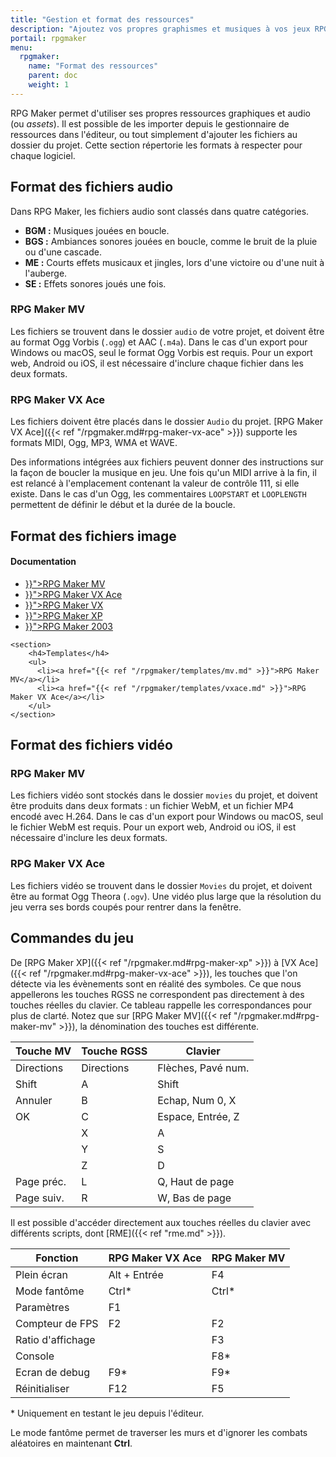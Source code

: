 ```yaml
---
title: "Gestion et format des ressources"
description: "Ajoutez vos propres graphismes et musiques à vos jeux RPG Maker. Suivez notre guide pour importer vos fichiers dans le bon format."
portail: rpgmaker
menu:
  rpgmaker:
    name: "Format des ressources"
    parent: doc
    weight: 1
---
```


RPG Maker permet d'utiliser ses propres ressources graphiques et audio (ou *assets*). Il est possible de les importer depuis le gestionnaire de ressources dans l'éditeur, ou tout simplement d'ajouter les fichiers au dossier du projet. Cette section répertorie les formats à respecter pour chaque logiciel.

## Format des fichiers audio

Dans RPG Maker, les fichiers audio sont classés dans quatre catégories.

- **BGM :** Musiques jouées en boucle.
- **BGS :** Ambiances sonores jouées en boucle, comme le bruit de la pluie ou d'une cascade.
- **ME :** Courts effets musicaux et jingles, lors d'une victoire ou d'une nuit à l'auberge.
- **SE :** Effets sonores joués une fois.

### RPG Maker MV

Les fichiers se trouvent dans le dossier `audio` de votre projet, et doivent être au format Ogg Vorbis (`.ogg`) et AAC (`.m4a`). Dans le cas d'un export pour Windows ou macOS, seul le format Ogg Vorbis est requis. Pour un export web, Android ou iOS, il est nécessaire d'inclure chaque fichier dans les deux formats.

### RPG Maker VX Ace

Les fichiers doivent être placés dans le dossier `Audio` du projet. [RPG Maker VX Ace]({{< ref "/rpgmaker.md#rpg-maker-vx-ace" >}}) supporte les formats MIDI, Ogg, MP3, WMA et WAVE.

Des informations intégrées aux fichiers peuvent donner des instructions sur la façon de boucler la musique en jeu. Une fois qu'un MIDI arrive à la fin, il est relancé à l'emplacement contenant la valeur de contrôle 111, si elle existe. Dans le cas d'un Ogg, les commentaires `LOOPSTART` et `LOOPLENGTH` permettent de définir le début et la durée de la boucle.

## Format des fichiers image

<div id="index-flex-container">
    <section>
        <h4>Documentation</h4>
        <ul>
          <li><a href="{{< ref "/rpgmaker/formats/mv.md" >}}">RPG Maker MV</a></li>
          <li><a href="{{< ref "/rpgmaker/formats/vxace.md" >}}">RPG Maker VX Ace</a></li>
          <li><a href="{{< ref "/rpgmaker/formats/vx.md" >}}">RPG Maker VX</a></li>
          <li><a href="{{< ref "/rpgmaker/formats/xp.md" >}}">RPG Maker XP</a></li>
          <li><a href="{{< ref "/rpgmaker/formats/2003.md" >}}">RPG Maker 2003</a></li>
        </ul>
    </section>

    <section>
        <h4>Templates</h4>
        <ul>
          <li><a href="{{< ref "/rpgmaker/templates/mv.md" >}}">RPG Maker MV</a></li>
          <li><a href="{{< ref "/rpgmaker/templates/vxace.md" >}}">RPG Maker VX Ace</a></li>
        </ul>
    </section>
</div>

## Format des fichiers vidéo

### RPG Maker MV

Les fichiers vidéo sont stockés dans le dossier `movies` du projet, et doivent être produits dans deux formats : un fichier WebM, et un fichier MP4 encodé avec H.264. Dans le cas d'un export pour Windows ou macOS, seul le fichier WebM est requis. Pour un export web, Android ou iOS, il est nécessaire d'inclure les deux formats.

### RPG Maker VX Ace

Les fichiers vidéo se trouvent dans le dossier `Movies` du projet, et doivent être au format Ogg Theora (`.ogv`). Une vidéo plus large que la résolution du jeu verra ses bords coupés pour rentrer dans la fenêtre.

## Commandes du jeu

De [RPG Maker XP]({{< ref "/rpgmaker.md#rpg-maker-xp" >}}) à [VX Ace]({{< ref "/rpgmaker.md#rpg-maker-vx-ace" >}}), les touches que l'on détecte via les évènements sont en réalité des symboles. Ce que nous appellerons les touches RGSS ne correspondent pas directement à des touches réelles du clavier. Ce tableau rappelle les correspondances pour plus de clarté. Notez que sur [RPG Maker MV]({{< ref "/rpgmaker.md#rpg-maker-mv" >}}), la dénomination des touches est différente.

Touche MV  | Touche RGSS | Clavier
-----------|-------------|-------------------
Directions | Directions  | Flèches, Pavé num.
Shift      | A           | Shift
Annuler    | B           | Echap, Num 0, X
OK         | C           | Espace, Entrée, Z
           | X           | A
           | Y           | S
           | Z           | D
Page préc. | L           | Q, Haut de page
Page suiv. | R           | W, Bas de page

Il est possible d'accéder directement aux touches réelles du clavier avec différents scripts, dont [RME]({{< ref "rme.md" >}}).

Fonction          | RPG Maker VX Ace | RPG Maker MV
------------------|------------------|-------------
Plein écran       | Alt + Entrée     | F4
Mode fantôme      | Ctrl*            | Ctrl*
Paramètres        | F1               |
Compteur de FPS   | F2               | F2
Ratio d'affichage |                  | F3
Console           |                  | F8*
Ecran de debug    | F9*              | F9*
Réinitialiser     | F12              | F5

\* Uniquement en testant le jeu depuis l'éditeur.

Le mode fantôme permet de traverser les murs et d'ignorer les combats aléatoires en maintenant **Ctrl**.
